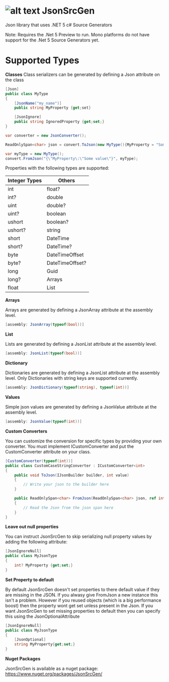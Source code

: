# ![alt text](https://github.com/trampster/JsonSrcGen/blob/master/JsonSrcGen/icon.png "JsonSrcGen Logo") JsonSrcGen
Json library that uses .NET 5 c# Source Generators

Note: Requires the .Net 5 Preview to run. Mono platforms do not have support for the .Net 5 Source Generators yet.

# Supported Types

**Classes**
Class serializers can be generated by defining a Json attribute on the class
```csharp
[Json]
public class MyType
{
    [JsonName("my_name")]
    public string MyProperty {get;set}

    [JsonIgnore]
    public string IgnoredProperty {get;set;}
}

var converter = new JsonConverter();

ReadOnlySpan<char> json = convert.ToJson(new MyType(){MyProperty = "Some value"});

var myType = new MyType();
convert.FromJson("{\"MyProperty\:\"Some value\"}", myType);
```
Properties with the following types are supported:

Integer Types | Others
------|--------
int | float?
int? | double
uint | double?
uint? | boolean
ushort | boolean?
ushort? | string 
short | DateTime
short? | DateTime?
byte | DateTimeOffset
byte? | DateTimeOffset?
long | Guid
long? | Arrays
float | List<T>
    
**Arrays**

Arrays are generated by defining a JsonArray attribute at the assembly level.

```csharp
[assembly: JsonArray(typeof(bool))]
```

**List**

Lists are generated by defining a JsonList attribute at the assembly level.

```csharp
[assembly: JsonList(typeof(bool))]
```

**Dictionary**

Dictionaries are generated by defining a JsonList attribute at the assembly level. Only Dictionaries with string keys are supported currently.

```csharp
[assembly: JsonDictionary(typeof(string), typeof(int))]
```

**Values**

Simple json values are generated by defining a JsonValue attribute at the assembly level.

```csharp
[assembly: JsonValue(typeof(int))]
```

**Custom Converters**

You can customize the conversion for specific types by providing your own converter. You must implement ICustomConverter<T> and
put the CustomConverter attribute on your class.

```csharp
[CustomConverter(typeof(int))]
public class CustomCaseStringConverter : ICustomConverter<int>
{
    public void ToJson(IJsonBuilder builder, int value)
    {
        // Write your json to the builder here
    }

    public ReadOnlySpan<char> FromJson(ReadOnlySpan<char> json, ref int value)
    {
        // Read the Json from the json span here
    }
}
```

**Leave out null properties**

You can instruct JsonSrcGen to skip serializing null property values by adding the following attribute:

```csharp
[JsonIgnoreNull]
public class MyJsonType
{
    int? MyProperty {get;set;}
}
```

**Set Property to default**

By default JsonSrcGen doesn't set properties to there default value if they are missing in the JSON. If you alwasy give FromJson a new instance this isn't a problem. However if you reused objects (which is a big performance boost) then the property wont get set unless present in the Json. If you want JsonSrcGen to set missing properties to default then you can specify this using the JsonOptionalAttribute

```csharp
[JsonIgnoreNull]
public class MyJsonType
{
    [JsonOptional]
    string MyProperty{get;set;}
}
```

**Nuget Packages**

JsonSrcGen is available as a nuget package:
https://www.nuget.org/packages/JsonSrcGen/

